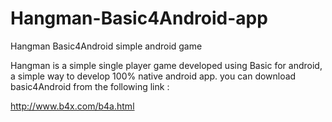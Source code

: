 # Hangman-Basic4Android-app
Hangman Basic4Android simple android game 

Hangman is a simple single player game developed using Basic for android, a simple way to develop 100% native android app. 
you can download basic4Android from the following link :

http://www.b4x.com/b4a.html
